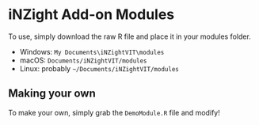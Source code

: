 # iNZight Add-on Modules

To use, simply download the raw R file and place it in your modules folder.

- Windows: `My Documents\iNZightVIT\modules`
- macOS: `Documents/iNZightVIT/modules`
- Linux: probably `~/Documents/iNZightVIT/modules`

## Making your own

To make your own, simply grab the `DemoModule.R` file and modify!

